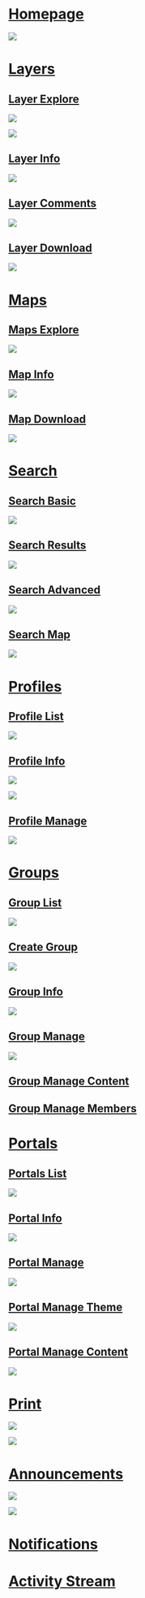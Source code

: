 # [Homepage](https://sites.google.com/a/opengeo.org/geonode-ui/home/homepage)

![](https://raw.github.com/GeoNode/geonode.github.com/master/ui_design/gn-homepage.png)

# [Layers](https://sites.google.com/a/opengeo.org/geonode-ui/core/layer)

## [Layer Explore](https://sites.google.com/a/opengeo.org/geonode-ui/core/layer/layer_explore)

![](https://raw.github.com/GeoNode/geonode.github.com/master/ui_design/gn-layers-explore.png)

![](https://raw.github.com/GeoNode/geonode.github.com/master/ui_design/gn-layers-explore-no-filter.png)

## [Layer Info](https://sites.google.com/a/opengeo.org/geonode-ui/core/layer/layer_info)

![](https://raw.github.com/GeoNode/geonode.github.com/master/ui_design/gn-layers-info.png)

## [Layer Comments](https://sites.google.com/a/opengeo.org/geonode-ui/core/layer/layer_comments)

![](https://raw.github.com/GeoNode/geonode.github.com/master/ui_design/gn-layers-comment.png)

## [Layer Download](https://sites.google.com/a/opengeo.org/geonode-ui/core/layer/layer_comments)

![](https://raw.github.com/GeoNode/geonode.github.com/master/ui_design/gn-layers-download.png)

# [Maps](https://sites.google.com/a/opengeo.org/geonode-ui/core/maps)

## [Maps Explore](https://sites.google.com/a/opengeo.org/geonode-ui/core/maps/map_explore)

![](https://raw.github.com/GeoNode/geonode.github.com/master/ui_design/gn-maps-explore.png)

## [Map Info](https://sites.google.com/a/opengeo.org/geonode-ui/core/map_detail)

![](https://raw.github.com/GeoNode/geonode.github.com/master/ui_design/gn-maps-info.png)

## [Map Download](https://sites.google.com/a/opengeo.org/geonode-ui/core/map_download)

![](https://raw.github.com/GeoNode/geonode.github.com/master/ui_design/gn-maps-download-layers.png)

# [Search](https://sites.google.com/a/opengeo.org/geonode-ui/core/search)

## [Search Basic](https://sites.google.com/a/opengeo.org/geonode-ui/core/search_basic)

![](https://sites.google.com/a/opengeo.org/geonode-ui/_/rsrc/1345482527775/core/search/search_basic/Basic%20Search.png)

## [Search Results](https://sites.google.com/a/opengeo.org/geonode-ui/core/search_results)

![](https://raw.github.com/GeoNode/geonode.github.com/master/ui_design/gn-search-results.png)

## [Search Advanced](https://sites.google.com/a/opengeo.org/geonode-ui/core/search_advanced)

![](https://raw.github.com/GeoNode/geonode.github.com/master/ui_design/gn-search-advanced.png)

## [Search Map](https://sites.google.com/a/opengeo.org/geonode-ui/core/search_map)

![](https://raw.github.com/GeoNode/geonode.github.com/master/ui_design/gn-search-spatial.png)

# [Profiles](https://sites.google.com/a/opengeo.org/geonode-ui/social/profiles)

## [Profile List](https://sites.google.com/a/opengeo.org/geonode-ui/social/profiles/profile_list)

![](https://raw.github.com/GeoNode/geonode.github.com/master/ui_design/gn-profiles-list.png)

## [Profile Info](https://sites.google.com/a/opengeo.org/geonode-ui/social/profiles/profile_detail)

![](https://raw.github.com/GeoNode/geonode.github.com/master/ui_design/gn-profiles-info.png)

![](https://raw.github.com/GeoNode/geonode.github.com/master/ui_design/gn-profiles-info-group.png)

## [Profile Manage](https://sites.google.com/a/opengeo.org/geonode-ui/social/profiles/profile_manage)

![](https://raw.github.com/GeoNode/geonode.github.com/master/ui_design/gn-profiles-manage.png)

# [Groups](https://sites.google.com/a/opengeo.org/geonode-ui/social/groups)

## [Group List](https://sites.google.com/a/opengeo.org/geonode-ui/social/groups/group_list)

![](https://raw.github.com/GeoNode/geonode.github.com/master/ui_design/gn-groups.png)

## [Create Group](https://sites.google.com/a/opengeo.org/geonode-ui/social/groups/group_create)

![](https://raw.github.com/GeoNode/geonode.github.com/master/ui_design/gn-groups-create.png)

## [Group Info](https://sites.google.com/a/opengeo.org/geonode-ui/social/groups/group_detail)

![](https://raw.github.com/GeoNode/geonode.github.com/master/ui_design/gn-groups-info.png)

## [Group Manage](https://sites.google.com/a/opengeo.org/geonode-ui/social/groups/group_manage)

![](https://raw.github.com/GeoNode/geonode.github.com/master/ui_design/gn-groups-manage.png)

## [Group Manage Content](https://sites.google.com/a/opengeo.org/geonode-ui/social/groups/group_manage_content)

## [Group Manage Members](https://sites.google.com/a/opengeo.org/geonode-ui/social/groups/groups_manage_members)

# [Portals](https://sites.google.com/a/opengeo.org/geonode-ui/xtra/portal)

## [Portals List](https://sites.google.com/a/opengeo.org/geonode-ui/xtra/portal/portals_list)

![](https://raw.github.com/GeoNode/geonode.github.com/master/ui_design/gn-portals.png)

## [Portal Info](https://sites.google.com/a/opengeo.org/geonode-ui/xtra/portal/portal_detail)

![](https://raw.github.com/GeoNode/geonode.github.com/master/ui_design/gn-portals-info.png)

## [Portal Manage](https://sites.google.com/a/opengeo.org/geonode-ui/xtra/portal/portal_manage)

![](https://raw.github.com/GeoNode/geonode.github.com/master/ui_design/gn-portals-manage.png)

## [Portal Manage Theme](https://sites.google.com/a/opengeo.org/geonode-ui/xtra/portal/portal_manage_theme)

![](https://raw.github.com/GeoNode/geonode.github.com/master/ui_design/gn-portals-manage-theme.png)

## [Portal Manage Content](https://sites.google.com/a/opengeo.org/geonode-ui/xtra/portal/portal_manage_content)

![](https://raw.github.com/GeoNode/geonode.github.com/master/ui_design/gn-portals-manage-content.png)

# [Print](https://sites.google.com/a/opengeo.org/geonode-ui/xtra/printing/print_new)

![](https://lh4.googleusercontent.com/YLbg7CrxKO4Yq0X7MRMF46RwYnbRthIInIkbMStdliw5o2JXs_skEXgmlYdQ2VqOf4YbRqx0UF1U63k7DoYBCVwHOFuqpnzUbL8JtczTyf61kEX1Y28)

![](https://lh6.googleusercontent.com/J9Fp57aXVsR-MRjPeWwV9-5b8MXxpZwvA5X9joh0ZJppLszLIUrjyJhGHgqaYCKam4D1AB3gIBeeTrTt7qUWbiYRd7h0fMwYFphyW_pDCWvLx-3Jzig)

# [Announcements](https://sites.google.com/a/opengeo.org/geonode-ui/social/announcements)

![](https://raw.github.com/GeoNode/geonode.github.com/master/ui_design/gn-announcement-on-page.png)

![](https://raw.github.com/GeoNode/geonode.github.com/master/ui_design/gn-announcement.png)

# [Notifications](https://sites.google.com/a/opengeo.org/geonode-ui/social/notifications)

# [Activity Stream](https://sites.google.com/a/opengeo.org/geonode-ui/social/activity)
